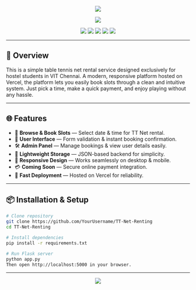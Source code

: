<!-- Banner -->
<p align="center">
  <img src="https://capsule-render.vercel.app/api?type=waving&color=0:8B0000,100:FF6347&height=200&section=header&text=TT%20Net%20Renting%20Website&fontSize=40&fontColor=FFFFFF&animation=fadeIn&fontAlignY=35"/>
</p>

<!-- Typing Animation -->
<p align="center">
  <img src="https://readme-typing-svg.herokuapp.com?font=Fira+Code&size=24&pause=1000&color=8B0000&center=true&vCenter=true&width=700&lines=Seamless+Table+Tennis+Net+Booking;Clean+and+Responsive+UI;Admin+and+User+Friendly;Built+with+Flask+%2B+HTML+CSS+JS"/>
</p>

<p align="center">
  <img src="https://img.shields.io/badge/Python-3776AB?style=for-the-badge&logo=python&logoColor=white"/>
  <img src="https://img.shields.io/badge/HTML5-E34F26?style=for-the-badge&logo=html5&logoColor=white"/>
  <img src="https://img.shields.io/badge/CSS3-1572B6?style=for-the-badge&logo=css3&logoColor=white"/>
  <img src="https://img.shields.io/badge/JavaScript-F7DF1E?style=for-the-badge&logo=javascript&logoColor=black"/>
  <img src="https://img.shields.io/badge/Flask-000000?style=for-the-badge&logo=flask&logoColor=white"/>
</p>

---

## 📌 Overview
This is a simple table tennis net rental service designed exclusively for hostel students in VIT Chennai. A modern, responsive platform hosted on Vercel, the platform lets you easily book slots through a clean and intuitive system. Just pick a time, make a quick payment, and enjoy playing without any hassle.

---

## 🌐 Features
- 📄 **Browse & Book Slots** — Select date & time for TT Net rental.  
- 👤 **User Interface** — Form validation & instant booking confirmation.  
- 🛠️ **Admin Panel** — Manage bookings & view user details easily.  
- 💾 **Lightweight Storage** — JSON-based backend for simplicity.  
- 📱 **Responsive Design** — Works seamlessly on desktop & mobile.  
- 💳 **Coming Soon** — Secure online payment integration.  
- 🚀 **Fast Deployment** — Hosted on Vercel for reliability.

---

## 📦 Installation & Setup
```bash
# Clone repository
git clone https://github.com/YourUsername/TT-Net-Renting
cd TT-Net-Renting

# Install dependencies
pip install -r requirements.txt

# Run Flask server
python app.py
Then open http://localhost:5000 in your browser.
```

---

<p align="center">
  <img src="https://capsule-render.vercel.app/api?type=waving&color=0:8B0000,100:FF6347&height=120&section=footer"/>
</p>

